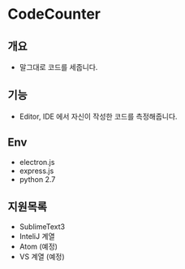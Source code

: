 # CodeCounter
## 개요
 - 말그대로 코드를 세줍니다.
## 기능
 - Editor, IDE 에서 자신이 작성한 코드를 측정해줍니다.
## Env
 - electron.js
 - express.js
 - python 2.7
## 지원목록
 - SublimeText3
 - InteliJ 계열
 - Atom (예정)
 - VS 계열 (예정)
